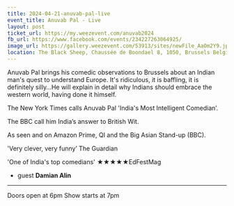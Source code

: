 ```yaml
---
title: 2024-04-21-anuvab-pal-live
event_title: Anuvab Pal - Live
layout: post
ticket_url: https://my.weezevent.com/anuvab2024
fb_url: https://www.facebook.com/events/234227263064925/
image_url: https://gallery.weezevent.com/53913/sites/newFile_AaOm2Y9.jpeg
location: The Black Sheep, Chaussée de Boondael 8, 1050, Brussels Belgium
---
```


Anuvab Pal brings his comedic observations to Brussels about an Indian man's quest to understand Europe. It's ridiculous, it is baffling, it is definitely silly…He will explain in detail why Indians should embrace the western world, having done it himself.  

The New York Times calls Anuvab Pal 'India's Most Intelligent Comedian’. 

The BBC call him India’s answer to British Wit. 

As seen and on Amazon Prime, QI and the Big Asian Stand-up (BBC).

'Very clever, very funny’ The Guardian

'One of India's top comedians' <span>★★★★</span><span>★</span>EdFestMag

+ guest <strong>Damian Alin</strong>

<hr />
Doors open at 6pm  
Show starts at 7pm

